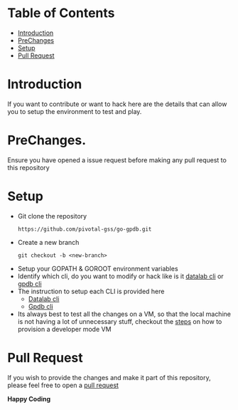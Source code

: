 Table of Contents
=================

   * [Introduction](#introduction)
   * [PreChanges](#prechanges)
   * [Setup](#setup)
   * [Pull Request](#pull-request)

# Introduction

If you want to contribute or want to hack here are the details that can allow you to setup the environment to test and play.

# PreChanges.

Ensure you have opened a issue request before making any pull request to this repository

# Setup

+ Git clone the repository
    ```
    https://github.com/pivotal-gss/go-gpdb.git
    ```
+ Create a new branch
    ```
    git checkout -b <new-branch>
    ```
+ Setup your GOPATH & GOROOT environment variables  
+ Identify which cli, do you want to modify or hack like is it [datalab cli](https://github.com/pivotal-gss/go-gpdb/datalab) or [gpdb cli](https://github.com/pivotal-gss/go-gpdb/gpdb)
+ The instruction to setup each CLI is provided here
    + [Datalab cli](datalab#developers--contributors)
    + [Gpdb cli](gpdb#developers--contributors)
+ Its always best to test all the changes on a VM, so that the local machine is not having a lot of unnecessary stuff, checkout the [steps](test#setup) on how to provision a developer mode VM

# Pull Request

If you wish to provide the changes and make it part of this repository, please feel free to open a [pull request](https://github.com/pivotal-gss/go-gpdb/pulls)

**Happy Coding**
